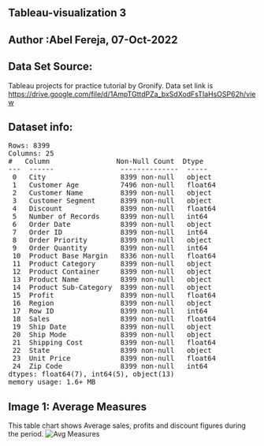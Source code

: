 ## Tableau-visualization 3
## Author :Abel Fereja, 07-Oct-2022
## Data Set Source: 
Tableau projects for practice tutorial by Gronify. Data set link is https://drive.google.com/file/d/1AmpTGttdPZa_bxSdXodFsTIaHsOSP62h/view
## Dataset info:
<pre>
Rows: 8399 
Columns: 25 
#   Column                Non-Null Count  Dtype  
---  ------                --------------  -----  
 0   City                  8399 non-null   object 
 1   Customer Age          7496 non-null   float64
 2   Customer Name         8399 non-null   object 
 3   Customer Segment      8399 non-null   object 
 4   Discount              8399 non-null   float64
 5   Number of Records     8399 non-null   int64  
 6   Order Date            8399 non-null   object 
 7   Order ID              8399 non-null   int64  
 8   Order Priority        8399 non-null   object 
 9   Order Quantity        8399 non-null   int64  
 10  Product Base Margin   8336 non-null   float64
 11  Product Category      8399 non-null   object 
 12  Product Container     8399 non-null   object 
 13  Product Name          8399 non-null   object 
 14  Product Sub-Category  8399 non-null   object 
 15  Profit                8399 non-null   float64
 16  Region                8399 non-null   object 
 17  Row ID                8399 non-null   int64  
 18  Sales                 8399 non-null   float64
 19  Ship Date             8399 non-null   object 
 20  Ship Mode             8399 non-null   object 
 21  Shipping Cost         8399 non-null   float64
 22  State                 8399 non-null   object 
 23  Unit Price            8399 non-null   float64
 24  Zip Code              8399 non-null   int64  
dtypes: float64(7), int64(5), object(13)
memory usage: 1.6+ MB
</pre>

## Image 1: Average Measures
This table chart shows Average sales, profits and discount figures during the period.
![Avg Measures](https://user-images.githubusercontent.com/114592689/194573035-1f6fd870-18b6-4018-9441-7064f12f3c03.png)
